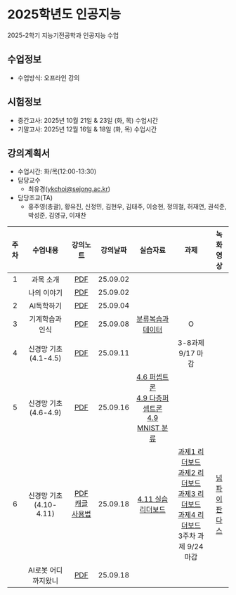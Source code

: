 # 2025학년도 인공지능
2025-2학기 지능기전공학과 인공지능 수업

## 수업정보
- 수업방식: 오프라인 강의

## 시험정보
- 중간고사: 2025년 10월 21일 & 23일 (화, 목) 수업시간
- 기말고사: 2025년 12월 16일 & 18일 (화, 목) 수업시간

## 강의계획서
- 수업시간: 화/목(12:00-13:30) 
- 담당교수
  - 최유경(ykchoi@sejong.ac.kr)
- 담당조교(TA)
  - 홍주영(총괄), 황유진, 신정민, 김현우, 김태주, 이승현, 정의철, 허재연, 권석준, 박성준, 김영규, 이재찬


| 주차 | 수업내용 | 강의노트 | 강의날짜 | 실습자료 | 과제 | 녹화영상 | 
|:---:|:---:|:---:|:---:|:---:|:---:|:---:|
| 1 | 과목 소개  | [PDF](https://github.com/sejongresearch/2025.AI/blob/main/LectureNote/%5B%E1%84%8B%E1%85%B5%E1%86%AB%E1%84%80%E1%85%A9%E1%86%BC%E1%84%8C%E1%85%B5%E1%84%82%E1%85%B3%E1%86%BC%5D%5B0%E1%84%8C%E1%85%A1%E1%86%BC%5D%20%E1%84%80%E1%85%AA%E1%84%86%E1%85%A9%E1%86%A8%E1%84%89%E1%85%A9%E1%84%80%E1%85%A2%20(2025).pdf) | 25.09.02 |  |  |  | 
|  | 나의 이야기  | [PDF](https://github.com/sejongresearch/2025.AI/blob/main/LectureNote/%5B%E1%84%8B%E1%85%B5%E1%86%AB%E1%84%80%E1%85%A9%E1%86%BC%E1%84%8C%E1%85%B5%E1%84%82%E1%85%B3%E1%86%BC%5D%5B0%E1%84%8C%E1%85%A1%E1%86%BC%5D%20%E1%84%82%E1%85%A1%E1%84%8B%E1%85%B4%E1%84%8B%E1%85%B5%E1%84%8B%E1%85%A3%E1%84%80%E1%85%B5%20(2025).pdf) | 25.09.02 |  |  |  | 
| 2 | AI독학하기  | [PDF](https://github.com/sejongresearch/2025.AI/blob/main/LectureNote/%5B%E1%84%8B%E1%85%B5%E1%86%AB%E1%84%80%E1%85%A9%E1%86%BC%E1%84%8C%E1%85%B5%E1%84%82%E1%85%B3%E1%86%BC%5D%5B0%E1%84%8C%E1%85%A1%E1%86%BC%5D%20AI%E1%84%83%E1%85%A9%E1%86%A8%E1%84%92%E1%85%A1%E1%86%A8%E1%84%92%E1%85%A1%E1%84%80%E1%85%B5%20(2025).pdf) | 25.09.04 |  |  |  | 
| 3 | 기계학습과 인식  | [PDF](https://github.com/sejongresearch/2025.AI/blob/main/LectureNote/%5B%E1%84%8B%E1%85%B5%E1%86%AB%E1%84%80%E1%85%A9%E1%86%BC%E1%84%8C%E1%85%B5%E1%84%82%E1%85%B3%E1%86%BC%5D%5B3%E1%84%8C%E1%85%A1%E1%86%BC%5D%20%E1%84%80%E1%85%B5%E1%84%80%E1%85%A8%E1%84%92%E1%85%A1%E1%86%A8%E1%84%89%E1%85%B3%E1%86%B8%E1%84%80%E1%85%AA%20%E1%84%8B%E1%85%B5%E1%86%AB%E1%84%89%E1%85%B5%E1%86%A8%20(2025).pdf) | 25.09.08 | [분류복습과 데이터](https://www.kaggle.com/code/yukyungchoi/2023-ai-w2-p1) | O |  | 
| 4 | 신경망 기초 (4.1-4.5)  | [PDF](https://github.com/sejongresearch/2025.AI/blob/main/LectureNote/%5B%E1%84%8B%E1%85%B5%E1%86%AB%E1%84%80%E1%85%A9%E1%86%BC%E1%84%8C%E1%85%B5%E1%84%82%E1%85%B3%E1%86%BC%5D%5B4%E1%84%8C%E1%85%A1%E1%86%BC%5D%20%E1%84%89%E1%85%B5%E1%86%AB%E1%84%80%E1%85%A7%E1%86%BC%E1%84%86%E1%85%A1%E1%86%BC%E1%84%80%E1%85%B5%E1%84%8E%E1%85%A9%20(2025).pdf) | 25.09.11 |  | 3-8과제 9/17 마감 |  | 
| 5 | 신경망 기초 (4.6-4.9)  | [PDF](https://github.com/sejongresearch/2025.AI/blob/main/LectureNote/%5B%E1%84%8B%E1%85%B5%E1%86%AB%E1%84%80%E1%85%A9%E1%86%BC%E1%84%8C%E1%85%B5%E1%84%82%E1%85%B3%E1%86%BC%5D%5B4%E1%84%8C%E1%85%A1%E1%86%BC%5D%20%E1%84%89%E1%85%B5%E1%86%AB%E1%84%80%E1%85%A7%E1%86%BC%E1%84%86%E1%85%A1%E1%86%BC%E1%84%80%E1%85%B5%E1%84%8E%E1%85%A9%20(2025).pdf) | 25.09.16 | [4.6 퍼셉트론](https://www.kaggle.com/yukyungchoi/2023-ai-w3-p1) <br> [4.9 다층퍼셉트론](https://www.kaggle.com/yukyungchoi/2023-ai-w3-p3) <br> [4.9 MNIST 분류](https://www.kaggle.com/yukyungchoi/2023-ai-w3-p4/)  |  |  | 
| 6 | 신경망 기초 (4.10-4.11)  | [PDF](https://github.com/sejongresearch/2025.AI/blob/main/LectureNote/%5B%E1%84%8B%E1%85%B5%E1%86%AB%E1%84%80%E1%85%A9%E1%86%BC%E1%84%8C%E1%85%B5%E1%84%82%E1%85%B3%E1%86%BC%5D%5B4%E1%84%8C%E1%85%A1%E1%86%BC%5D%20%E1%84%89%E1%85%B5%E1%86%AB%E1%84%80%E1%85%A7%E1%86%BC%E1%84%86%E1%85%A1%E1%86%BC%E1%84%80%E1%85%B5%E1%84%8E%E1%85%A9%20(2025).pdf)  <br> [캐글 사용법](https://github.com/sejongresearch/2025.AI/blob/main/LectureNote/%5B%E1%84%8B%E1%85%B5%E1%86%AB%E1%84%80%E1%85%A9%E1%86%BC%E1%84%8C%E1%85%B5%E1%84%82%E1%85%B3%E1%86%BC%5D%5B4%E1%84%8C%E1%85%A1%E1%86%BC%5D%5B%E1%84%89%E1%85%B5%E1%86%AF%E1%84%89%E1%85%B3%E1%86%B8%5D%20%E1%84%8F%E1%85%A2%E1%84%80%E1%85%B3%E1%86%AF%20%E1%84%85%E1%85%B5%E1%84%83%E1%85%A5%E1%84%87%E1%85%A9%E1%84%83%E1%85%B3%E1%84%8B%E1%85%A6%20%E1%84%83%E1%85%A1%E1%86%B8%E1%84%8B%E1%85%A1%E1%86%AB%20%E1%84%8C%E1%85%A6%E1%84%8E%E1%85%AE%E1%86%AF%E1%84%92%E1%85%A1%E1%84%80%E1%85%B5.pdf)  | 25.09.18 | [4.11 실습 리더보드](https://www.kaggle.com/t/9fd8bc8f753b4cbab7b70eefd8a60bb8) <br> |  [과제1 리더보드](https://www.kaggle.com/t/543455411eec47c7ae13f5e50d27bf72) <br> [과제2 리더보드](https://www.kaggle.com/t/ee430a9aebb04834853c6453f9425602) <br> [과제3 리더보드](https://www.kaggle.com/t/93e9d225d13f432783596cf777eedb5d) <br> [과제4 리더보드](https://www.kaggle.com/t/3458558e4ec741eea27f1091b4947bf7) <br> 3주차 과제 9/24 마감 | [넘파이](https://www.youtube.com/watch?v=xEXzE0oWFvw&feature=youtu.be) <br> [판다스](https://www.youtube.com/watch?v=sFJyzPD4rw0&feature=youtu.be) |
|  | AI로봇 어디까지왔니 | [PDF](https://github.com/sejongresearch/2025.AI/blob/main/LectureNote/AI%E1%84%85%E1%85%A9%E1%84%87%E1%85%A9%E1%86%BA%20%E1%84%8B%E1%85%A5%E1%84%83%E1%85%B5%E1%84%81%E1%85%A1%E1%84%8C%E1%85%B5%E1%84%8B%E1%85%AA%E1%86%BB%E1%84%82%E1%85%A1.pdf) | 25.09.18 |  |  |  | 











